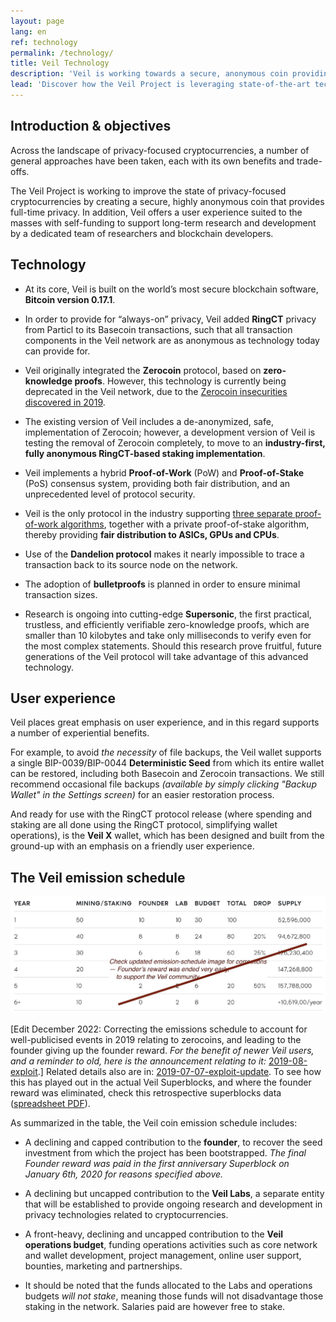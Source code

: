 ```yaml
---
layout: page
lang: en
ref: technology
permalink: /technology/
title: Veil Technology
description: 'Veil is working towards a secure, anonymous coin providing full-time privacy.'
lead: 'Discover how the Veil Project is leveraging state-of-the-art technologies to set a new standard in the field of privacy-focused cryptocurrencies.'
---
```

## Introduction & objectives

Across the landscape of privacy-focused cryptocurrencies, a number of general approaches have been taken, each with its own benefits and trade-offs.

The Veil Project is working to improve the state of privacy-focused cryptocurrencies by creating a secure, highly anonymous coin that provides full-time privacy. In addition, Veil offers a user experience suited to the masses with self-funding to support long-term research and development by a dedicated team of researchers and blockchain developers.

## Technology

- At its core, Veil is built on the world’s most secure blockchain software, **Bitcoin version 0.17.1**.

- In order to provide for “always-on” privacy, Veil added **RingCT** privacy from Particl to its Basecoin transactions, such that all transaction components in the Veil network are  as anonymous as technology today can provide for.

- Veil originally integrated the **Zerocoin** protocol, based on **zero-knowledge proofs**. However, this technology is currently being deprecated in the Veil network, due to the [Zerocoin insecurities discovered in 2019](/blog/2019-09-07-exploit-update/).

- The existing version of Veil includes a de-anonymized, safe, implementation of Zerocoin; however, a development version of Veil is testing the removal of Zerocoin completely, to move to an **industry-first, fully anonymous RingCT-based staking implementation**.

- Veil implements a hybrid **Proof-of-Work** (PoW) and **Proof-of-Stake** (PoS) consensus system, providing both fair distribution, and an unprecedented level of protocol security.

- Veil is the only protocol in the industry supporting [three separate proof-of-work algorithms](/blog/pow-update/), together with a private proof-of-stake algorithm, thereby providing **fair distribution to ASICs, GPUs and CPUs**.

- Use of the **Dandelion protocol** makes it nearly impossible to trace a transaction back to its source node on the network.

- The adoption of **bulletproofs** is planned in order to ensure minimal transaction sizes.

- Research is ongoing into cutting-edge **Supersonic**, the first practical, trustless, and efficiently verifiable zero-knowledge proofs, which are smaller than 10 kilobytes and take only milliseconds to verify even for the most complex statements. Should this research prove fruitful, future generations of the Veil protocol will take advantage of this advanced technology.

## User experience

Veil places great emphasis on user experience, and in this regard supports a number of experiential benefits.

For example, to avoid *the necessity* of file backups, the Veil wallet supports a single BIP-0039/BIP-0044 **Deterministic Seed** from which its entire wallet can be restored, including both Basecoin and Zerocoin transactions. We still recommend occasional file backups _(available by simply clicking "Backup Wallet" in the Settings screen)_ for an easier restoration process.

And ready for use with the RingCT protocol release (where spending and staking are all done using the RingCT protocol, simplifying wallet operations), is the **Veil X** wallet, which has been designed and built from the ground-up with an emphasis on a friendly user experience.

## The Veil emission schedule

![](/uploads/emission-schedule-white-is_obsolete_.jpg)

[Edit December 2022: Correcting the emissions schedule to account for well-publicised events in 2019 relating to zerocoins, and leading to the founder giving up the founder reward. _For the benefit of newer Veil users, and a reminder to old, here is the announcement relating to it:_ [2019-08-exploit](/news/2019-08-exploit/).] Related details also are in: [2019-07-07-exploit-update](/blog/2019-09-07-exploit-update/). To see how this has played out in the actual Veil Superblocks, and where the founder reward was eliminated, check this retrospective superblocks data ([spreadsheet PDF](/uploads/Superblocks.202402.pdf)). 

As summarized in the table, the Veil coin emission schedule includes:

- A declining and capped contribution to the **founder**, to recover the seed investment from which the project has been bootstrapped. _The final Founder reward was paid in the first anniversary Superblock on January 6th, 2020 for reasons specified above._

- A declining but uncapped contribution to the **Veil Labs**, a separate entity that will be established to provide ongoing research and development in privacy technologies related to cryptocurrencies.

- A front-heavy, declining and uncapped contribution to the **Veil operations budget**, funding operations activities such as core network and wallet development, project management, online user support, bounties, marketing and partnerships.

- It should be noted that the funds allocated to the Labs and operations budgets *will not stake*, meaning those funds will not disadvantage those staking in the network. Salaries paid are however free to stake.
